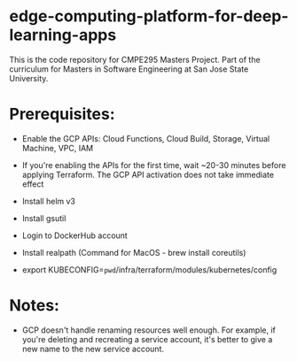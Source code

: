 # edge-computing-platform-for-deep-learning-apps
This is the code repository for CMPE295 Masters Project. Part of the curriculum for Masters in Software Engineering at San Jose State University.

# Prerequisites:
- Enable the GCP APIs: Cloud Functions, Cloud Build, Storage, Virtual Machine, VPC, IAM 
- If you're enabling the APIs for the first time, wait ~20-30 minutes before applying Terraform. The GCP API activation does not take immediate effect
- Install helm v3
- Install gsutil
- Login to DockerHub account
- Install realpath (Command for MacOS - brew install coreutils)

- export KUBECONFIG=`pwd`/infra/terraform/modules/kubernetes/config

# Notes:
- GCP doesn't handle renaming resources well enough. For example, if you're deleting and recreating a service account, it's better to give a new name to the new service account.